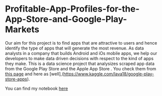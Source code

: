 # Profitable-App-Profiles-for-the-App-Store-and-Google-Play-Markets

  Our aim for this project is to find apps that are attractive to users and hence identify the type of apps that will generate the most revenue. As data analysts in a company that builds Android and iOs mobile apps, we help our developers to make data driven decisions with respect to the kind of apps they make.
  This is a data science project that analysizes scraped app data from the Google Play Store and the Apple App Store . You check them from [this page](https://www.kaggle.com/ramamet4/app-store-apple-data-set-10k-apps) and here as [well],(https://www.kaggle.com/lava18/google-play-store-apps).  
  
  You can find my notebook [here](https://github.com/94658/Profitable-App-Profiles-for-the-App-Store-and-Google-Play-Markets/blob/master/Basics.ipynb)
